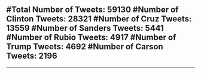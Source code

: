 #Total Number of Tweets: 59130 
#Number of Clinton Tweets: 28321
#Number of Cruz Tweets: 13559
#Number of Sanders Tweets: 5441
#Number of Rubio Tweets: 4917
#Number of Trump Tweets: 4692
#Number of Carson Tweets: 2196
---
---
